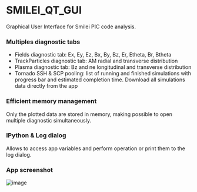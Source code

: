 # SMILEI_QT_GUI
Graphical User Interface for Smilei PIC code analysis.


### Multiples diagnostic tabs
- Fields diagnostic tab: Ex, Ey, Ez, Bx, By, Bz, Er, Etheta, Br, Btheta
- TrackParticles diagnostic tab: AM radial and transverse distribution
- Plasma diagnostic tab: Bz and ne longitudinal and transverse distribution
- Tornado SSH & SCP pooling: list of running and finished simulations with progress bar and estimated completion time. Download all simulations data directly from the app

### Efficient memory management

Only the plotted data are stored in memory, making possible to open multiple diagnostic simultaneously. 

### IPython & Log dialog

Allows to access app variables and perform operation or print them to the log dialog.

### App screenshot
![image](https://github.com/user-attachments/assets/1e560314-302d-4501-be29-c48346a49609)
